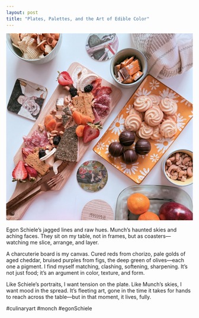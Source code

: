 ```yaml
---
layout: post
title: "Plates, Palettes, and the Art of Edible Color"
---
```


![Charcuterie Table](2.jpg)

Egon Schiele’s jagged lines and raw hues. Munch’s haunted skies and aching faces. They sit on my table, not in frames, but as coasters—watching me slice, arrange, and layer.

A charcuterie board is my canvas. Cured reds from chorizo, pale golds of aged cheddar, bruised purples from figs, the deep green of olives—each one a pigment. I find myself matching, clashing, softening, sharpening. It’s not just food; it’s an argument in color, texture, and form.

Like Schiele’s portraits, I want tension on the plate. Like Munch’s skies, I want mood in the spread. It’s fleeting art, gone in the time it takes for hands to reach across the table—but in that moment, it lives, fully.

#culinaryart #monch #egonSchiele
